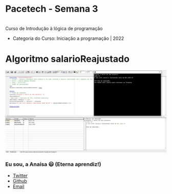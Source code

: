 # Pacetech - Semana 3 

<br>Curso de Introdução à lógica de programação</br>

 * Categoria do Curso: Iniciação a programação | 2022  


# Algoritmo salarioReajustado

![algoritmoSalario_reajustado.JPG](algoritmoSalario_reajustado.JPG)

### Eu sou, a Anaísa 😃 (Eterna aprendiz!)
- [Twitter](https://twitter.com/AnaisaMayara)
- [Github](https://github.com/anaisateodoro)
- [Email](anaisateodoro@hotmail.com)

